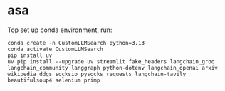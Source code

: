# asa

Top set up conda environment, run: 
  
  ```
conda create -n CustomLLMSearch python=3.13
conda activate CustomLLMSearch
pip install uv 
uv pip install --upgrade uv streamlit fake_headers langchain_groq langchain_community langgraph python-dotenv langchain_openai arxiv wikipedia ddgs socksio pysocks requests langchain-tavily beautifulsoup4 selenium primp
  ```
